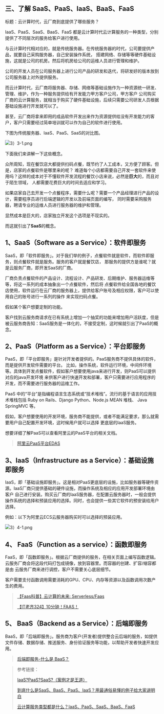 ## 三、了解 SaaS、PaaS、IaaS、BaaS、FaaS

标题：云计算时代，云厂商到底提供了哪些服务？

IaaS、PaaS、SaaS、BaaS、FaaS 都是云计算时代云计算服务的一种类型，分别提供了不同层次的服务给客户进行使用。

与云计算时代相对应的，就是传统服务器。在传统服务器的时代，公司要提供产品，就要自己采购服务器，自己安装操作系统，
搭建网络、存储等等硬件基础设施，这就是公司的机房。然后将机房给公司的运维人员进行管理和维护。

公司的开发人员在公司服务器上进行公司产品的研发和迭代，将研发好的版本放到公司服务器上对外提供服务。

而云计算时代，云厂商将服务器、存储、网络等基础设施作为一种资源统一研发、管理、维护，作为一种服务提供给有开发能力甲方客户公司，甲方客户
公司购买厂商的云计算服务，就相当于购买了硬件基础设施，后续只需要公司研发人员根据基础设施进行开发就可以了。

甚至，云厂商将拿来即用的成品软件开发出来作为资源提供给没有开发能力的客户，客户只需要经过简单培训就可以作为自己的软件进行使用。

下图为传统服务器、IaaS、PaaS、SaaS的对比图。

![3）3-1.png](picture/3）3-1.png)

下面我们来讲解一下这些概念。

众所周知，现在餐饮店大都提供扫码点餐，既节约了人工成本，又方便了顾客。但是，店家的点餐软件是哪里来的呢？
难道每个小店都需要自己开发一套软件来使用吗？这样的成本对于不懂软件开发流程的餐饮小店来说，必然是**巨大**的，而且对于陌生领域，
人都需要花费巨大的时间去适应和学习。

如果店家自己去开发一个点餐程序，需要什么呢？需要一个产品经理进行产品的设计，需要程序员进行后端逻辑的开发以及前端页面的编写，
同时需要采购服务器，聘请专业的运维人员进行服务器的维护和管理。

显然成本是巨大的，店家独立开发这个选项是不现实的。

而这就引出了**SaaS**的概念。

## 1、SaaS（Software as a Service）：软件即服务

SaaS，即「软件即服务」。对于我们举的例子，点餐软件就是软件，而软件即服务，则点餐软件就是服务。服务的客户就是餐饮店，
那服务的提供方是谁呢？就是云服务厂商，即开发SaaS的厂商。

厂商负责点餐软件的产品设计、流程设计、产品研发、后期维护、服务器运维等等，将这一系列的成本抽象出一个点餐软件，然后将
点餐软件给全国各地的餐饮店使用，软件运行在云厂商的服务器上，提供给客户账号及相应权限，客户可以使用自己的账号进行一系列的操作
来实现扫码点餐。

假如某个客户想要定制的功能。

客户找到云服务商请求在已有系统上增加一个抽奖的功能来增加用户活跃度，但是被云服务商告知：SaaS服务是一体化的，不接受定制，这时候就引出了PaaS的概念。

## 2、PaaS（Platform as a Service）：平台即服务

PaaS，即「平台即服务」是针对开发者提供的。PaaS服务商不提供具体的软件，而是提供开发软件需要的平台。
比如，操作系统，软件运行环境，中间件环境等。具体到开发点餐软件，假如客户想要使用java来进行开发，则PaaS可以提供对应的java开发环境
来供客户进行快速开发和部署，客户只需要进行应用程序的开发，而不需要进行服务器的运维工作。

PaaS 中的“平台”是指编程语言生态系统或“技术堆栈”。流行的基于语言的应用技术堆栈包括 Ruby on Rails、Django Python、Node.js
MEAN 堆栈、
Java SpringMVC 等。

假如，客户想要使用的开发环境，服务商不能提供，或者不能满足要求，那么就需要用户自己配置开发环境，这时候用户就可以选择
更底层的IaaS服务。

想要详细了解PaaS可以查看阿里云的PaaS平台的相关文档。

> [阿里云PaaS平台EDAS](https://help.aliyun.com/zh/edas/product-overview/what-is-edas?spm=a2c4g.11186623.0.0.6e656f73xGEHkC "阿里云PaaS平台EDAS")

## 3、IaaS（Infrastructure as a Service）：基础设施即服务

IaaS，即「基础设施即服务」。这是相对PaaS更底层的设施，比如服务器等硬件资源。IaaS厂商只提供基础的硬件设施，而操作系统及相应的应用开发部署环境由客户
自己进行安装。购买云厂商的IaaS服务器，在配置云服务器时，一般会提供操作系统的选择和预装应用的选择。同时，也会提供一些其它软件的预安装给用户选择。

例如：以下为阿里云ECS云服务器购买时可以选择的预装应用。

![3）4-1.png](picture/3）4-1.png)

## 4、 FaaS（Function as a service）：函数即服务

FaaS，即「函数即服务」。根据云厂商提供的服务，在相关页面上编写函数逻辑。云服务厂商会将这段代码打包成镜像，放到容器里。而容器的创建、扩容/缩容都是由
云服务厂商来进行调控，客户不需要关心底层细节。

客户需要支付函数调用需要消耗的GPU、CPU、内存等资源以及函数调用次数产生的费用。


> [【Faas科普】云计算的未来: Serverless/Faas](https://www.bilibili.com/video/BV1z4411X7p3/?spm_id_from=..search-card.all.click&vd_source=603d9e002e0dafb8d5bdd63d12223dcd "【Faas科普】云计算的未来: Serverless/Faas")
>
> [【IT老齐324】10分钟！FAAS！](https://www.bilibili.com/video/BV1tg4y1u7DR/?spm_id_from=..search-card.all.click&vd_source=603d9e002e0dafb8d5bdd63d12223dcd "【IT老齐324】10分钟！FAAS！")
>

## 5、 BaaS（Backend as a Service）：后端即服务

BaaS，即「后端即服务」。服务商为客户(开发者)提供整合云后端的服务，如提供文件存储、数据存储、推送服务、身份验证服务等功能，以帮助开发者快速开发应用。

> [后端即服务-什么是 BaaS？](https://blog.back4app.com/zh/%E5%90%8E%E7%AB%AF%E5%8D%B3%E6%9C%8D%E5%8A%A1-%E4%BB%80%E4%B9%88%E6%98%AF-baas/ "后端即服务-什么是 BaaS？")


> 参考链接：
>
> [IaaS?PaaS?SaaS?（案例才是王道）](https://zhuanlan.zhihu.com/p/368238975 "IaaS?PaaS?SaaS?（案例才是王道）")
>
> [到底什么是SaaS、BaaS、PaaS、IaaS？用最通俗易懂的例子给大家讲明白](https://www.bilibili.com/video/BV15N4y1777F/?spm_id_from=..search-card.all.click&vd_source=603d9e002e0dafb8d5bdd63d12223dcd "到底什么是SaaS、BaaS、PaaS、IaaS？用最通俗易懂的例子给大家讲明白")
>
> [云计算服务类型都是什么？IaaS、PaaS、SaaS、BaaS、FaaS ](https://blog.csdn.net/Nicker_/article/details/110876675 "云计算服务类型都是什么？IaaS、PaaS、SaaS、BaaS、FaaS")
>